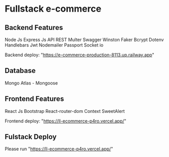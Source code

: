 # Fullstack e-commerce


## Backend Features

Node Js
Express Js
API REST
Multer
Swagger
Winston
Faker
Bcrypt
Dotenv
Handlebars
Jwt
Nodemailer
Passport
Socket io

Backend deploy: "https://e-commerce-production-8113.up.railway.app"

## Database

Mongo Atlas - Mongoose

## Frontend Features

React Js
Bootstrap
React-router-dom
Context
SweetAlert

Frontend deploy: "https://ll-ecommerce-p4ro.vercel.app/"

## Fulstack Deploy
 Please run "https://ll-ecommerce-p4ro.vercel.app/"
